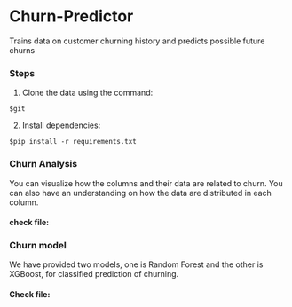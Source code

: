 # Churn-Predictor
Trains data on customer churning history and predicts possible future churns

### Steps
1. Clone the data using the command:
```
$git
```
2. Install dependencies:
```
$pip install -r requirements.txt
```

### Churn Analysis
You can visualize how the columns and their data are related to churn. You can also have an understanding on how the data are distributed in each column.
#### check file:

### Churn model
We have provided two models, one is Random Forest and the other is XGBoost, for classified prediction of churning. 
#### Check file:

